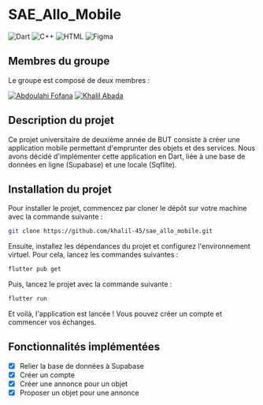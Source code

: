 # SAE_Allo_Mobile

![Dart](https://img.shields.io/badge/Dart-000000?style=for-the-badge&logo=Dart&logoColor=white)
![C++](https://img.shields.io/badge/-C++-000000?style=for-the-badge&logo=cplusplus&logoColor=white)
![HTML](https://img.shields.io/badge/HTML-000000?style=for-the-badge&logo=Html5&logoColor=white)
![Figma](https://img.shields.io/badge/Figma-000000?style=for-the-badge&logo=figma&logoColor=white)

## Membres du groupe

Le groupe est composé de deux membres :

[![Abdoulahi Fofana](https://img.shields.io/badge/Abdoulahi%20Fofana-000000?style=for-the-badge&logo=github&logoColor=white)](https://github.com/Abdwuu)
[![Khalil Abada](https://img.shields.io/badge/Khalil%20Abada-000000?style=for-the-badge&logo=github&logoColor=white)](https://github.com/khalil-45)

## Description du projet

Ce projet universitaire de deuxième année de BUT consiste à créer une application mobile permettant d'emprunter des objets et des services. Nous avons décidé d'implémenter cette application en Dart, liée à une base de données en ligne (Supabase) et une locale (Sqflite).

## Installation du projet

Pour installer le projet, commencez par cloner le dépôt sur votre machine avec la commande suivante :

```bash
git clone https://github.com/khalil-45/sae_allo_mobile.git
```

Ensuite, installez les dépendances du projet et configurez l'environnement virtuel. Pour cela, lancez les commandes suivantes :

```bash
flutter pub get
```

Puis, lancez le projet avec la commande suivante :

```bash
flutter run
```

Et voilà, l'application est lancée ! Vous pouvez créer un compte et commencer vos échanges.

## Fonctionnalités implémentées

- [x] Relier la base de données à Supabase
- [x] Créer un compte
- [x] Créer une annonce pour un objet
- [x] Proposer un objet pour une annonce
